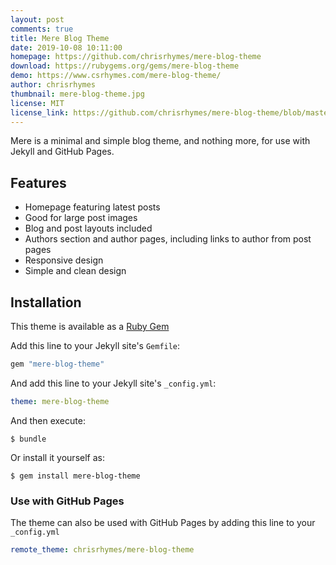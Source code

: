 ```yaml
---
layout: post
comments: true
title: Mere Blog Theme
date: 2019-10-08 10:11:00
homepage: https://github.com/chrisrhymes/mere-blog-theme
download: https://rubygems.org/gems/mere-blog-theme
demo: https://www.csrhymes.com/mere-blog-theme/
author: chrisrhymes
thumbnail: mere-blog-theme.jpg
license: MIT
license_link: https://github.com/chrisrhymes/mere-blog-theme/blob/master/LICENSE.txt
---
```


Mere is a minimal and simple blog theme, and nothing more, for use with Jekyll and GitHub Pages.

## Features

* Homepage featuring latest posts
* Good for large post images
* Blog and post layouts included
* Authors section and author pages, including links to author from post pages
* Responsive design
* Simple and clean design

## Installation

This theme is available as a [Ruby Gem](https://rubygems.org/gems/mere-blog-theme)

Add this line to your Jekyll site's `Gemfile`:

```ruby
gem "mere-blog-theme"
```

And add this line to your Jekyll site's `_config.yml`:

```yaml
theme: mere-blog-theme
```

And then execute:

`$ bundle`

Or install it yourself as:

`$ gem install mere-blog-theme`

### Use with GitHub Pages

The theme can also be used with GitHub Pages by adding this line to your `_config.yml`

```yaml
remote_theme: chrisrhymes/mere-blog-theme
```
